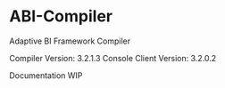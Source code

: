 # ABI-Compiler
Adaptive BI Framework Compiler

Compiler Version: 3.2.1.3
Console Client Version: 3.2.0.2

Documentation WIP